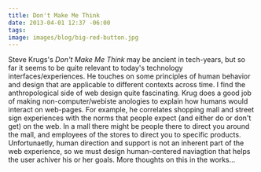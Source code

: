 ```yaml
---
title: Don't Make Me Think
date: 2013-04-01 12:37 -06:00
tags:
image: images/blog/big-red-button.jpg
---
```


Steve Krugs's *Don't Make Me Think* may be ancient in tech-years, but so far it seems to be quite relevant to today's technology interfaces/experiences.  He touches on some principles of human behavior and design that are applicable to different contexts across time.  I find the anthropological side of web design quite fascinating.  Krug does a good job of making non-computer/webiste anologies to explain how humans would interact on web-pages.  For example, he correlates shopping mall and street sign experiences with the norms that people expect (and either do or don't get) on the web.  In a mall there might be people there to direct you around the mall, and employees of the stores to direct you to specific products.  Unfortunaetly, human direction and support is not an inherent part of the web experience, so we must design human-centered naviagtion that helps the user achiver his or her goals.  More thoughts on this in the works...

